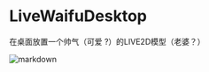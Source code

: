 # LiveWaifuDesktop
在桌面放置一个帅气（可爱 ?）的LIVE2D模型（老婆？）

![markdown](https://github.com/yuhuison/LiveWaifuDesktop/blob/master/exp.png)
